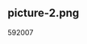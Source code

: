 <article><h2>picture-2.png</h2><time><span class="day">5</span><span class="month">9</span><span class="year">2007</span></time></article>